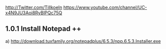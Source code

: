 http://Twitter.com/Tillkoeln 
https://www.youtube.com/channel/UC-x4N9JU3Aoi8RyBlPQc75Q 


1.0.1 Install Notepad ++
--------------
a) http://download.tuxfamily.org/notepadplus/6.5.3/npp.6.5.3.Installer.exe

